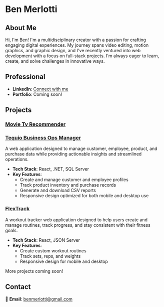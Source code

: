 # Ben Merlotti

## About Me  
Hi, I'm Ben! I'm a multidisciplinary creator with a passion for crafting engaging digital experiences. My journey spans video editing, motion graphics, and graphic design, and I've recently ventured into web development with a focus on full-stack projects. I'm always eager to learn, create, and solve challenges in innovative ways.

## Professional  
- **LinkedIn**: [Connect with me](https://www.linkedin.com/in/benmerlotti/)  
- **Portfolio**: Coming soon!  

## Projects

### [Movie Tv Recommender](https://github.com/benMerlotti/Movie-Tv-Recommender)

### [Tequio Business Ops Manager](https://github.com/benMerlotti/TequioDemoTrack_Capstone)  
A web application designed to manage customer, employee, product, and purchase data while providing actionable insights and streamlined operations.
- **Tech Stack**: React, .NET, SQL Server
- **Key Features**:  
  - Create and manage customer and employee profiles  
  - Track product inventory and purchase records  
  - Generate and download CSV reports  
  - Responsive design optimized for both mobile and desktop use  


### [FlexTrack](https://github.com/benMerlotti/FlexTrack_Capstone)  
A workout tracker web application designed to help users create and manage routines, track progress, and stay consistent with their fitness goals.  
- **Tech Stack**: React, JSON Server
- **Key Features**:  
  - Create custom workout routines  
  - Track sets, reps, and weights  
  - Responsive design for mobile and desktop  

More projects coming soon!  

## Contact  
📧 **Email**: [benmerlotti@gmail.com](mailto:benmerlotti@gmail.com)  




